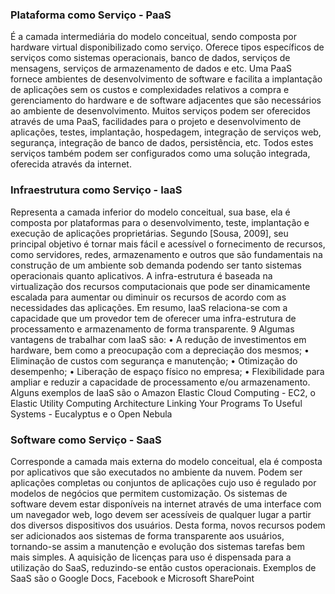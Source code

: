  ### Plataforma como Serviço - PaaS
É a camada intermediária do modelo conceitual, sendo composta por hardware
virtual disponibilizado como serviço. Oferece tipos específicos de serviços como
sistemas operacionais, banco de dados, serviços de mensagens, serviços de
armazenamento de dados e etc.
Uma PaaS fornece ambientes de desenvolvimento de software e facilita a
implantação de aplicações sem os custos e complexidades relativos a compra e
gerenciamento do hardware e de software adjacentes que são necessários ao
ambiente de desenvolvimento.
Muitos serviços podem ser oferecidos através de uma PaaS, facilidades para
o projeto e desenvolvimento de aplicações, testes, implantação, hospedagem,
integração de serviços web, segurança, integração de banco de dados, persistência,
etc. Todos estes serviços também podem ser configurados como uma solução
integrada, oferecida através da internet.


### Infraestrutura como Serviço - IaaS
Representa a camada inferior do modelo conceitual, sua base, ela é composta por
plataformas para o desenvolvimento, teste, implantação e execução de aplicações
proprietárias. Segundo [Sousa, 2009], seu principal objetivo é tornar mais fácil e
acessível o fornecimento de recursos, como servidores, redes, armazenamento e
outros que são fundamentais na construção de um ambiente sob demanda podendo
ser tanto sistemas operacionais quanto aplicativos.
A infra-estrutura é baseada na virtualização dos recursos computacionais que
pode ser dinamicamente escalada para aumentar ou diminuir os recursos de acordo
com as necessidades das aplicações.
Em resumo, IaaS relaciona-se com a capacidade que um provedor tem de
oferecer uma infra-estrutura de processamento e armazenamento de forma
transparente.
9
Algumas vantagens de trabalhar com IaaS são:
• A redução de investimentos em hardware, bem como a preocupação
com a depreciação dos mesmos;
• Eliminação de custos com segurança e manutenção;
• Otimização do desempenho;
• Liberação de espaço físico no empresa;
• Flexibilidade para ampliar e reduzir a capacidade de processamento
e/ou armazenamento.
Alguns exemplos de IaaS são o Amazon Elastic Cloud Computing - EC2, o
Elastic Utility Computing Architecture Linking Your Programs To Useful Systems -
Eucalyptus e o Open Nebula


### Software como Serviço - SaaS
Corresponde a camada mais externa do modelo conceitual, ela é composta por
aplicativos que são executados no ambiente da nuvem. Podem ser aplicações
completas ou conjuntos de aplicações cujo uso é regulado por modelos de negócios
que permitem customização.
Os sistemas de software devem estar disponíveis na internet através de uma
interface com um navegador web, logo devem ser acessíveis de qualquer lugar a
partir dos diversos dispositivos dos usuários. Desta forma, novos recursos podem
ser adicionados aos sistemas de forma transparente aos usuários, tornando-se
assim a manutenção e evolução dos sistemas tarefas bem mais simples.
A aquisição de licenças para uso é dispensada para a utilização do SaaS,
reduzindo-se então custos operacionais.
Exemplos de SaaS são o Google Docs, Facebook e Microsoft SharePoint


